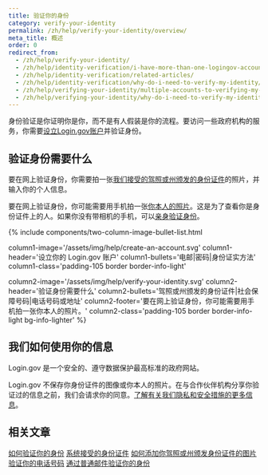 ```yaml
---
title: 验证你的身份
category: verify-your-identity
permalink: /zh/help/verify-your-identity/overview/
meta_title: 概述
order: 0
redirect_from:
  - /zh/help/verify-your-identity/
  - /zh/help/identity-verification/i-have-more-than-one-logingov-account-can-I-verify-my-identity-for-all-of-them/
  - /zh/help/identity-verification/related-articles/
  - /zh/help/identity-verification/why-do-i-need-to-verify-my-identity/
  - /zh/help/verifying-your-identity/multiple-accounts-to-verifying-my-identity-for/
  - /zh/help/verifying-your-identity/why-do-i-need-to-verify-my-identity/
---
```


身份验证是你证明你是你，而不是有人假装是你的流程。要访问一些政府机构的服务，你需要[设立Login.gov账户](/zh/create-an-account/)并验证身份。

## 验证身份需要什么

要在网上验证身份，你需要拍一张[我们接受的驾照或州颁发的身份证件](/zh/help/verify-your-identity/accepted-identification-documents/)的照片，并输入你的个人信息。

要在网上验证身份，你可能需要用手机拍一张[你本人的照片](/zh/help/verify-your-identity/how-to-add-images-of-your-state-issued-id/)。这是为了查看你是身份证件上的人。如果你没有带相机的手机，可以[亲身验证身份](/zh/help/verify-your-identity/verify-your-identity-in-person/)。

{%
  include components/two-column-image-bullet-list.html

  column1-image='/assets/img/help/create-an-account.svg'
  column1-header='设立你的 Login.gov 账户'
  column1-bullets='电邮|密码|身份证实方法'
  column1-class='padding-105 border border-info-light'

  column2-image='/assets/img/help/verify-your-identity.svg'
  column2-header='验证身份需要什么'
  column2-bullets='驾照或州颁发的身份证件|社会保障号码|电话号码或地址'
  column2-footer='要在网上验证身份，你可能需要用手机拍一张你本人的照片。'
  column2-class='padding-105 border border-info-light bg-info-lighter'
%}

## 我们如何使用你的信息

Login.gov 是一个安全的、遵守数据保护最高标准的政府网站。

Login.gov 不保存你身份证件的图像或你本人的照片。在与合作伙伴机构分享你验证过的信息之前，我们会请求你的同意。[了解有关我们隐私和安全措施的更多信息](/zh/policy/)。

## 相关文章

[如何验证你的身份](/zh/help/verify-your-identity/how-to-verify-your-identity/)
[系统接受的身份证件](/zh/help/verify-your-identity/accepted-identification-documents/)
[如何添加你驾照或州颁发身份证件的图片](/zh/help/verify-your-identity/how-to-add-images-of-your-state-issued-id/)
[验证你的电话号码](/zh/help/verify-your-identity/phone-number/)
[通过普通邮件验证你的身份](/zh/help/verify-your-identity/verify-your-address-by-mail/)
